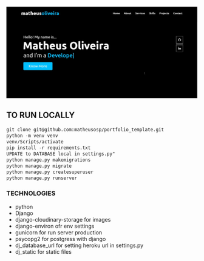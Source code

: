 ![Foo](https://raw.githubusercontent.com/matheusosp/portfolio_template/main/Matheus%20Oliveira%20-%20Google%20Chrome.jpg)


## TO RUN LOCALLY

```
git clone git@github.com:matheusosp/portfolio_template.git
python -m venv venv
venv/Scripts/activate
pip install -r requirements.txt 
UPDATE to DATABASE local in settings.py"
python manage.py makemigrations
python manage.py migrate 
python manage.py createsuperuser
python manage.py runserver
```

### TECHNOLOGIES
- python
- Django
- django-cloudinary-storage for images
- django-environ ofr env settings
- gunicorn for run server production
- psycopg2 for postgress with django
- dj_database_url for setting heroku url in settings.py
- dj_static for static files

